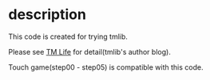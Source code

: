 description
=======
This code is created for trying tmlib.

Please see <a href="http://tmlife.net" target="_blank">TM Life</a> for detail(tmlib's author blog).

Touch game(step00 - step05) is compatible with this code.
